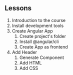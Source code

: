 ## Lessons

1. Introduction to the course
2. Install development tools
3. Create Angular App
   1. Create project's folder
   2. Install @angular/cli
   3. Create App as frontend
4. Add Header
   1. Generate Component
   2. Add HTML
   3. Add CSS
